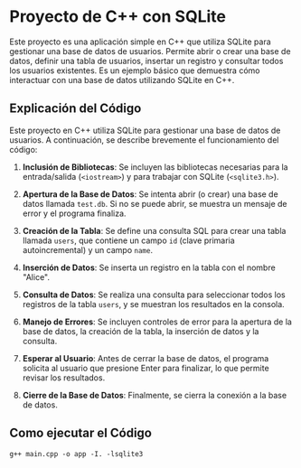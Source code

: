 # Proyecto de C++ con SQLite

Este proyecto es una aplicación simple en C++ que utiliza SQLite para gestionar una base de datos de usuarios. Permite abrir o crear una base de datos, definir una tabla de usuarios, insertar un registro y consultar todos los usuarios existentes. Es un ejemplo básico que demuestra cómo interactuar con una base de datos utilizando SQLite en C++.

## Explicación del Código

Este proyecto en C++ utiliza SQLite para gestionar una base de datos de usuarios. A continuación, se describe brevemente el funcionamiento del código:

1. **Inclusión de Bibliotecas**: Se incluyen las bibliotecas necesarias para la entrada/salida (`<iostream>`) y para trabajar con SQLite (`<sqlite3.h>`).

2. **Apertura de la Base de Datos**: Se intenta abrir (o crear) una base de datos llamada `test.db`. Si no se puede abrir, se muestra un mensaje de error y el programa finaliza.

3. **Creación de la Tabla**: Se define una consulta SQL para crear una tabla llamada `users`, que contiene un campo `id` (clave primaria autoincremental) y un campo `name`.

4. **Inserción de Datos**: Se inserta un registro en la tabla con el nombre "Alice".

5. **Consulta de Datos**: Se realiza una consulta para seleccionar todos los registros de la tabla `users`, y se muestran los resultados en la consola.

6. **Manejo de Errores**: Se incluyen controles de error para la apertura de la base de datos, la creación de la tabla, la inserción de datos y la consulta.

7. **Esperar al Usuario**: Antes de cerrar la base de datos, el programa solicita al usuario que presione Enter para finalizar, lo que permite revisar los resultados.

8. **Cierre de la Base de Datos**: Finalmente, se cierra la conexión a la base de datos.


## Como ejecutar el Código

`g++ main.cpp -o app -I. -lsqlite3`
